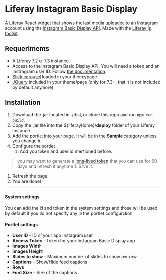 # Liferay Instagram Basic Display

A Liferay React widget that shows the last media uploaded to an Instagram account using the [Instagram Basic Display API](https://developers.facebook.com/docs/instagram-basic-display-api "Instagram Basic Display API"). Made with the [Liferay js toolkit](https://github.com/liferay/liferay-js-toolkit "Liferay js toolkit").

## Requeriments
- A Liferay 7.2 or 7.3 instance.
- Access to the Instagram Basic Display API. You will need a token and an Instragram user ID. Follow [the documentation](https://developers.facebook.com/docs/instagram-basic-display-api/getting-started "the documentation").
- [Slick carousel](https://github.com/kenwheeler/slick "Slick carousel") loaded in your theme/page.
- [JQuery](https://code.jquery.com/ "JQuery") included in your theme/page (only for 7.3+, that it is not included by default anymore)

## Installation
1. Download the .jar located in ./dist, or clone this repo and run `npm run build`.
1. Copy the .jar file into the ${liferayHome}/**deploy** folder of your Liferay instance.
1. Add the portlet into your page. It will be in the **Sample** category unless you change it.
1. Configure the portlet
	1. Add you token and user id mentioned before.
> you may want to generate a [long-lived token](https://developers.facebook.com/docs/instagram-basic-display-api/guides/long-lived-access-tokens "long-lived token") that you can use for 60 days and refresh it anytime
	1. Save it.
1. Refresh the page.
1. You are done!


------------

#### System settings
You can add the id and token in the system settings and those will be used by default if you do not specify any in the portlet configuration

#### Portlet settings
- **User ID** - ID of your app Instagram user
- **Access Token** - Token for your Instagram Basic Display app
- **Images Width**
- **Images Height**
- **Slides to show** - Maximum number of slides to show per row
- **Captions** - Show/Hide feed captions
- **Rows**
- **Font Size** - Size of the captions